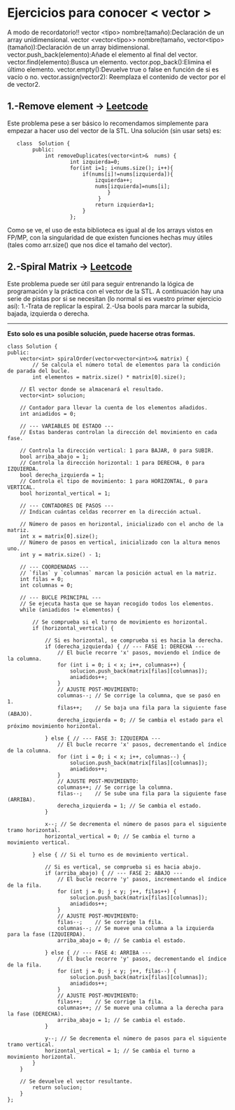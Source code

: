﻿# Ejercicios para conocer < vector >
A modo de recordatorio!!
vector <tipo\> nombre(tamaño):Declaración de un array unidimensional. 
vector <vector<tipo\>\> nombre(tamaño, vector<tipo\>(tamaño)):Declaración de un array bidimensional.
vector.push_back(elemento):Añade el elemento al final del vector.
vector.find(elemento):Busca un elemento.
vector.pop_back():Elimina el último elemento.
vector.empty():Devuelve true o false en función de si es vacío o no.
vector.assign(vector2): Reemplaza el contenido de vector por el de vector2.
## 1.-Remove element -> [Leetcode](https://leetcode.com/problems/remove-element/description/?envType=problem-list-v2&envId=array)
Este problema pese a ser básico lo recomendamos simplemente para empezar a hacer uso del vector de la STL. Una solución (sin usar sets) es:

       class  Solution {
		    public:
			    int removeDuplicates(vector<int>&  nums) {
					    int izquierda=0;
					    for(int i=1; i<nums.size(); i++){
						    if(nums[i]!=nums[izquierda]){
							    izquierda++;
							    nums[izquierda]=nums[i];
								    }
								 }
							    return izquierda+1;
						    }
					    };

Como se ve, el uso de esta biblioteca es igual al de los arrays vistos en FP/MP, con la singularidad de que existen funciones hechas muy útiles (tales como arr.size() que nos dice el tamaño del vector).
## 2.-Spiral Matrix -> [Leetcode](https://leetcode.com/problems/spiral-matrix/?envType=problem-list-v2&envId=array)
Este problema puede ser útil para seguir entrenando la lógica de programación y la práctica con el vector de la STL. 
A continuación hay una serie de pistas por si se necesitan (lo normal si es vuestro primer ejercicio así):
1.-Trata de replicar la espiral.
2.-Usa bools para marcar la subida, bajada, izquierda o derecha.
_____
**Esto solo es una posible solución, puede hacerse otras formas.**

   

    class Solution {
    public:
        vector<int> spiralOrder(vector<vector<int>>& matrix) { 
            // Se calcula el número total de elementos para la condición de parada del bucle.
            int elementos = matrix.size() * matrix[0].size();
        
        // El vector donde se almacenará el resultado.
        vector<int> solucion;
        
        // Contador para llevar la cuenta de los elementos añadidos.
        int aniadidos = 0;

        // --- VARIABLES DE ESTADO ---
        // Estas banderas controlan la dirección del movimiento en cada fase.

        // Controla la dirección vertical: 1 para BAJAR, 0 para SUBIR.
        bool arriba_abajo = 1; 
        // Controla la dirección horizontal: 1 para DERECHA, 0 para IZQUIERDA.
        bool derecha_izquierda = 1;
        // Controla el tipo de movimiento: 1 para HORIZONTAL, 0 para VERTICAL.
        bool horizontal_vertical = 1;

        // --- CONTADORES DE PASOS ---
        // Indican cuántas celdas recorrer en la dirección actual.

        // Número de pasos en horizontal, inicializado con el ancho de la matriz.
        int x = matrix[0].size();
        // Número de pasos en vertical, inicializado con la altura menos uno.
        int y = matrix.size() - 1;

        // --- COORDENADAS ---
        // `filas` y `columnas` marcan la posición actual en la matriz.
        int filas = 0;
        int columnas = 0;

        // --- BUCLE PRINCIPAL ---
        // Se ejecuta hasta que se hayan recogido todos los elementos.
        while (aniadidos != elementos) {
            
            // Se comprueba si el turno de movimiento es horizontal.
            if (horizontal_vertical) {
                
                // Si es horizontal, se comprueba si es hacia la derecha.
                if (derecha_izquierda) { // --- FASE 1: DERECHA ---
                    // El bucle recorre 'x' pasos, moviendo el índice de la columna.
                    for (int i = 0; i < x; i++, columnas++) {
                        solucion.push_back(matrix[filas][columnas]);
                        aniadidos++;
                    }
                    // AJUSTE POST-MOVIMIENTO:
                    columnas--; // Se corrige la columna, que se pasó en 1.
                    filas++;    // Se baja una fila para la siguiente fase (ABAJO).
                    derecha_izquierda = 0; // Se cambia el estado para el próximo movimiento horizontal.
                
                } else { // --- FASE 3: IZQUIERDA ---
                    // El bucle recorre 'x' pasos, decrementando el índice de la columna.
                    for (int i = 0; i < x; i++, columnas--) {
                        solucion.push_back(matrix[filas][columnas]);
                        aniadidos++;
                    }
                    // AJUSTE POST-MOVIMIENTO:
                    columnas++; // Se corrige la columna.
                    filas--;    // Se sube una fila para la siguiente fase (ARRIBA).
                    derecha_izquierda = 1; // Se cambia el estado.
                }

                x--; // Se decrementa el número de pasos para el siguiente tramo horizontal.
                horizontal_vertical = 0; // Se cambia el turno a movimiento vertical.
            
            } else { // Si el turno es de movimiento vertical.

                // Si es vertical, se comprueba si es hacia abajo.
                if (arriba_abajo) { // --- FASE 2: ABAJO ---
                    // El bucle recorre 'y' pasos, incrementando el índice de la fila.
                    for (int j = 0; j < y; j++, filas++) {
                        solucion.push_back(matrix[filas][columnas]);
                        aniadidos++;
                    }
                    // AJUSTE POST-MOVIMIENTO:
                    filas--;    // Se corrige la fila.
                    columnas--; // Se mueve una columna a la izquierda para la fase (IZQUIERDA).
                    arriba_abajo = 0; // Se cambia el estado.
                
                } else { // --- FASE 4: ARRIBA ---
                    // El bucle recorre 'y' pasos, decrementando el índice de la fila.
                    for (int j = 0; j < y; j++, filas--) {
                        solucion.push_back(matrix[filas][columnas]);
                        aniadidos++;
                    }
                    // AJUSTE POST-MOVIMIENTO:
                    filas++;    // Se corrige la fila.
                    columnas++; // Se mueve una columna a la derecha para la fase (DERECHA).
                    arriba_abajo = 1; // Se cambia el estado.
                }

                y--; // Se decrementa el número de pasos para el siguiente tramo vertical.
                horizontal_vertical = 1; // Se cambia el turno a movimiento horizontal.
            }
        }
        
        // Se devuelve el vector resultante.
            return solucion;
        }
    };

